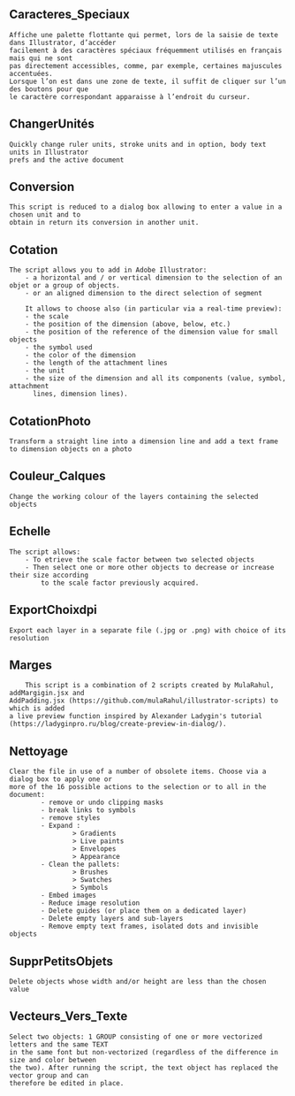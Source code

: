 Caracteres_Speciaux
-----------------------------------------------------------------------------------------------------
	Affiche une palette flottante qui permet, lors de la saisie de texte dans Illustrator, d’accéder
	facilement à des caractères spéciaux fréquemment utilisés en français mais qui ne sont
	pas directement accessibles, comme, par exemple, certaines majuscules accentuées.
	Lorsque l’on est dans une zone de texte, il suffit de cliquer sur l’un des boutons pour que
	le caractère correspondant apparaisse à l’endroit du curseur.

ChangerUnités
-----------------------------------------------------------------------------------------------------
	Quickly change ruler units, stroke units and in option, body text units in Illustrator
	prefs and the active document

Conversion
--------------------------------------------------------------------------------------------------------
	This script is reduced to a dialog box allowing to enter a value in a chosen unit and to
	obtain in return its conversion in another unit.

Cotation
--------------------------------------------------------------------------------------------------------
	The script allows you to add in Adobe Illustrator:
    	- a horizontal and / or vertical dimension to the selection of an objet or a group of objects.
    	- or an aligned dimension to the direct selection of segment
    	
		It allows to choose also (in particular via a real-time preview):
		- the scale
		- the position of the dimension (above, below, etc.)
		- the position of the reference of the dimension value for small objects
		- the symbol used
		- the color of the dimension
		- the length of the attachment lines
		- the unit
		- the size of the dimension and all its components (value, symbol, attachment
		  lines, dimension lines).

CotationPhoto
--------------------------------------------------------------------------------------------------------
 	Transform a straight line into a dimension line and add a text frame to dimension objects on a photo

Couleur_Calques
--------------------------------------------------------------------------------------------------------
	Change the working colour of the layers containing the selected objects

Echelle
--------------------------------------------------------------------------------------------------------
	The script allows:
		- To etrieve the scale factor between two selected objects
		- Then select one or more other objects to decrease or increase their size according
			to the scale factor previously acquired.

ExportChoixdpi
--------------------------------------------------------------------------------------------------------
	Export each layer in a separate file (.jpg or .png) with choice of its resolution

Marges
--------------------------------------------------------------------------------------------------------
      	This script is a combination of 2 scripts created by MulaRahul, addMargigin.jsx and
	AddPadding.jsx (https://github.com/mulaRahul/illustrator-scripts) to which is added
	a live preview function inspired by Alexander Ladygin's tutorial
	(https://ladyginpro.ru/blog/create-preview-in-dialog/).

Nettoyage
--------------------------------------------------------------------------------------------------------
	Clear the file in use of a number of obsolete items. Choose via a dialog box to apply one or
	more of the 16 possible actions to the selection or to all in the document:
      		- remove or undo clipping masks
      		- break links to symbols
      		- remove styles
      		- Expand :
            		> Gradients
            		> Live paints
            		> Envelopes
            		> Appearance
     		- Clean the pallets:
            		> Brushes
            		> Swatches
            		> Symbols
      		- Embed images
      		- Reduce image resolution
      		- Delete guides (or place them on a dedicated layer)
      		- Delete empty layers and sub-layers
      		- Remove empty text frames, isolated dots and invisible objects

SupprPetitsObjets
--------------------------------------------------------------------------------------------------------
	Delete objects whose width and/or height are less than the chosen value

Vecteurs_Vers_Texte
--------------------------------------------------------------------------------------------------------
  	Select two objects: 1 GROUP consisting of one or more vectorized letters and the same TEXT
	in the same font but non-vectorized (regardless of the difference in size and color between
	the two). After running the script, the text object has replaced the vector group and can
	therefore be edited in place.
